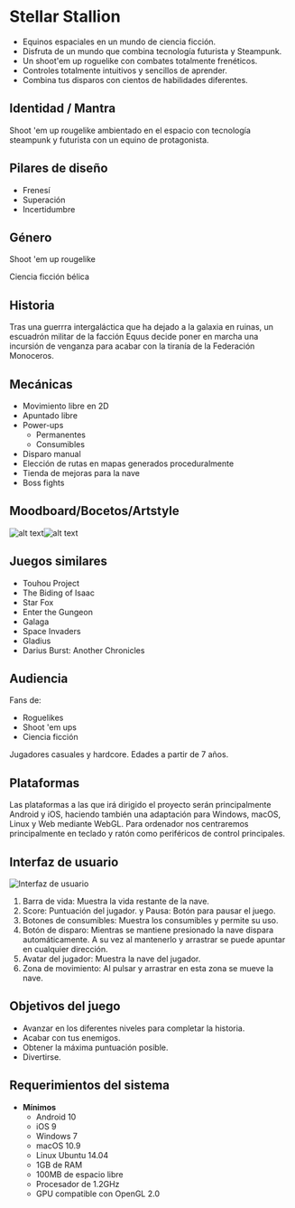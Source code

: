 # Stellar Stallion

- Equinos espaciales en un mundo de ciencia ficción.
- Disfruta de un mundo que combina tecnología futurista y Steampunk.
- Un shoot'em up roguelike con combates totalmente frenéticos.
- Controles totalmente intuitivos y sencillos de aprender.
- Combina tus disparos con cientos de habilidades diferentes.

## Identidad / Mantra

Shoot 'em up rougelike ambientado en el espacio con tecnología steampunk y futurista con un equino de protagonista.

## Pilares de diseño

- Frenesí
- Superación
- Incertidumbre

## Género

Shoot 'em up rougelike

Ciencia ficción bélica

## Historia

Tras una guerrra intergaláctica que ha dejado a la galaxia en ruinas, un escuadrón militar de la facción Equus decide poner en marcha una incursión de venganza para acabar con la tiranía de la Federación Monoceros.

## Mecánicas

- Movimiento libre en 2D
- Apuntado libre
- Power-ups
  - Permanentes
  - Consumibles
- Disparo manual
- Elección de rutas en mapas generados proceduralmente
- Tienda de mejoras para la nave
- Boss fights

## Moodboard/Bocetos/Artstyle

![alt text](assets/image.png)![alt text](assets/image-1.png)

## Juegos similares

- Touhou Project
- The Biding of Isaac
- Star Fox
- Enter the Gungeon
- Galaga
- Space Invaders
- Gladius
- Darius Burst: Another Chronicles

## Audiencia

Fans de:

- Roguelikes
- Shoot 'em ups
- Ciencia ficción

Jugadores casuales y hardcore. Edades a partir de 7 años.

## Plataformas

Las plataformas a las que irá dirigido el proyecto serán principalmente Android y iOS, haciendo también una adaptación para Windows, macOS, Linux y Web mediante WebGL.
Para ordenador nos centraremos principalmente en teclado y ratón como periféricos de control principales.

## Interfaz de usuario

![Interfaz de usuario](assets/UI.png)

1. Barra de vida: Muestra la vida restante de la nave.
2. Score: Puntuación del jugador. y Pausa: Botón para pausar el juego.
3. Botones de consumibles: Muestra los consumibles y permite su uso.
4. Botón de disparo: Mientras se mantiene presionado la nave dispara automáticamente. A su vez al mantenerlo y arrastrar se puede apuntar en cualquier dirección.
5. Avatar del jugador: Muestra la nave del jugador.
6. Zona de movimiento: Al pulsar y arrastrar en esta zona se mueve la nave.

## Objetivos del juego

- Avanzar en los diferentes niveles para completar la historia.
- Acabar con tus enemigos.
- Obtener la máxima puntuación posible.
- Divertirse.

## Requerimientos del sistema

- **Mínimos**
  - Android 10
  - iOS 9
  - Windows 7
  - macOS 10.9
  - Linux Ubuntu 14.04
  - 1GB de RAM
  - 100MB de espacio libre
  - Procesador de 1.2GHz
  - GPU compatible con OpenGL 2.0
